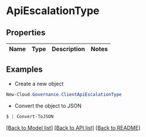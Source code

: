 # ApiEscalationType
## Properties

Name | Type | Description | Notes
------------ | ------------- | ------------- | -------------

## Examples

- Create a new object
```powershell
New-Cloud.Governance.ClientApiEscalationType 
```

- Convert the object to JSON
```powershell
$ | Convert-ToJSON
```


[[Back to Model list]](../README.md#documentation-for-models) [[Back to API list]](../README.md#documentation-for-api-endpoints) [[Back to README]](../README.md)

